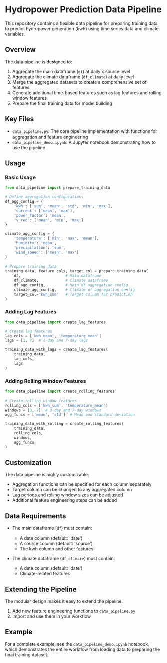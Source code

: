 # Hydropower Prediction Data Pipeline

This repository contains a flexible data pipeline for preparing training data to predict hydropower generation (kwh) using time series data and climate variables.

## Overview

The data pipeline is designed to:

1. Aggregate the main dataframe (`df`) at daily x source level
2. Aggregate the climate dataframe (`df_climate`) at daily level
3. Merge the aggregated datasets to create a comprehensive set of features
4. Generate additional time-based features such as lag features and rolling window features
5. Prepare the final training data for model building

## Key Files

- `data_pipeline.py`: The core pipeline implementation with functions for aggregation and feature engineering
- `data_pipeline_demo.ipynb`: A Jupyter notebook demonstrating how to use the pipeline

## Usage

### Basic Usage

```python
from data_pipeline import prepare_training_data

# Define aggregation configurations
df_agg_config = {
    'kwh': ['sum', 'mean', 'std', 'min', 'max'],
    'current': ['mean', 'max'],
    'power_factor': 'mean',
    'v_red': ['mean', 'min', 'max']
}

climate_agg_config = {
    'temperature': ['min', 'max', 'mean'],
    'humidity': 'mean',
    'precipitation': 'sum',
    'wind_speed': ['mean', 'max']
}

# Prepare training data
training_data, feature_cols, target_col = prepare_training_data(
    df,                    # Main dataframe
    df_climate,            # Climate dataframe
    df_agg_config,         # Main df aggregation config
    climate_agg_config,    # Climate df aggregation config
    target_col='kwh_sum'   # Target column for prediction
)
```

### Adding Lag Features

```python
from data_pipeline import create_lag_features

# Create lag features
lag_cols = ['kwh_mean', 'temperature_mean']
lags = [1, 7]  # 1-day and 7-day lags

training_data_with_lags = create_lag_features(
    training_data, 
    lag_cols, 
    lags
)
```

### Adding Rolling Window Features

```python
from data_pipeline import create_rolling_features

# Create rolling window features
rolling_cols = ['kwh_sum', 'temperature_mean']
windows = [3, 7]  # 3-day and 7-day windows
agg_funcs = ['mean', 'std']  # Mean and standard deviation

training_data_with_rolling = create_rolling_features(
    training_data, 
    rolling_cols, 
    windows, 
    agg_funcs
)
```

## Customization

The data pipeline is highly customizable:

- Aggregation functions can be specified for each column separately
- Target column can be changed to any aggregated column
- Lag periods and rolling window sizes can be adjusted
- Additional feature engineering steps can be added

## Data Requirements

- The main dataframe (`df`) must contain:
  - A date column (default: 'date')
  - A source column (default: 'source')
  - The kwh column and other features

- The climate dataframe (`df_climate`) must contain:
  - A date column (default: 'date')
  - Climate-related features

## Extending the Pipeline

The modular design makes it easy to extend the pipeline:

1. Add new feature engineering functions to `data_pipeline.py`
2. Import and use them in your workflow

## Example

For a complete example, see the `data_pipeline_demo.ipynb` notebook, which demonstrates the entire workflow from loading data to preparing the final training dataset.